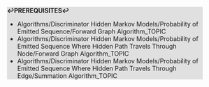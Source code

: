 <div style="margin:2em; background-color: #e0e0e0;">

<strong>↩PREREQUISITES↩</strong>

 * Algorithms/Discriminator Hidden Markov Models/Probability of Emitted Sequence/Forward Graph Algorithm_TOPIC
 * Algorithms/Discriminator Hidden Markov Models/Probability of Emitted Sequence Where Hidden Path Travels Through Node/Forward Graph Algorithm_TOPIC
 * Algorithms/Discriminator Hidden Markov Models/Probability of Emitted Sequence Where Hidden Path Travels Through Edge/Summation Algorithm_TOPIC

</div>

